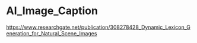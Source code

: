 # AI_Image_Caption



<!-- Dynamic Lexicon Generation for Natural Scene Images -->
https://www.researchgate.net/publication/308278428_Dynamic_Lexicon_Generation_for_Natural_Scene_Images
